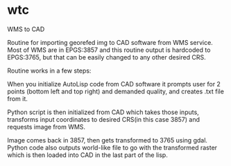 # wtc
WMS to CAD

Routine for importing georefed img to CAD software from WMS service. Most of WMS are in EPGS:3857 and this routine output is hardcoded to EPGS:3765, but that can be easily changed to any other desired CRS.

Routine works in a few steps:

When you initialize AutoLisp code from CAD software it prompts user for 2 points (bottom left and top right) and demanded quality, and creates .txt file from it.

Python script is then initialized from CAD which takes those inputs, transforms input coordinates to desired CRS(in this case 3857) and requests image from WMS.

Image comes back in 3857, then gets transformed to 3765 using gdal. Python code also outputs world-like file to go with the transformed raster which is then loaded into CAD in the last part of the lisp.


